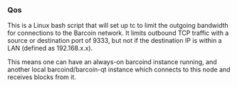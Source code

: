 ### Qos ###

This is a Linux bash script that will set up tc to limit the outgoing bandwidth for connections to the Barcoin network. It limits outbound TCP traffic with a source or destination port of 9333, but not if the destination IP is within a LAN (defined as 192.168.x.x).

This means one can have an always-on barcoind instance running, and another local barcoind/barcoin-qt instance which connects to this node and receives blocks from it.
